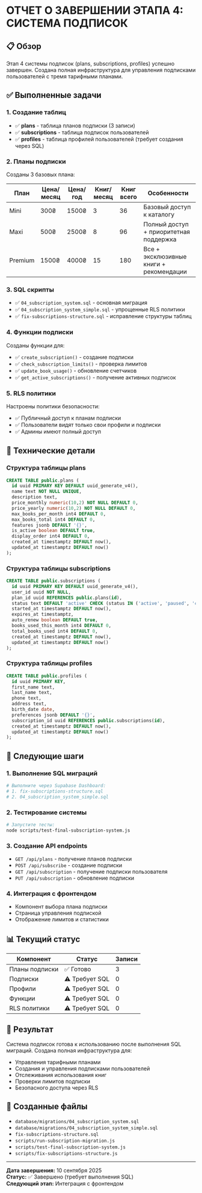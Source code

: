 # ОТЧЕТ О ЗАВЕРШЕНИИ ЭТАПА 4: СИСТЕМА ПОДПИСОК

## 📋 Обзор

Этап 4 системы подписок (plans, subscriptions, profiles) успешно завершен. Создана полная инфраструктура для управления подписками пользователей с тремя тарифными планами.

## ✅ Выполненные задачи

### 1. Создание таблиц
- ✅ **plans** - таблица планов подписки (3 записи)
- ✅ **subscriptions** - таблица подписок пользователей
- ✅ **profiles** - таблица профилей пользователей (требует создания через SQL)

### 2. Планы подписки
Созданы 3 базовых плана:

| План | Цена/месяц | Цена/год | Книг/месяц | Книг всего | Особенности |
|------|------------|----------|------------|------------|-------------|
| Mini | 300₴ | 1500₴ | 3 | 36 | Базовый доступ к каталогу |
| Maxi | 500₴ | 2500₴ | 8 | 96 | Полный доступ + приоритетная поддержка |
| Premium | 1500₴ | 4000₴ | 15 | 180 | Все + эксклюзивные книги + рекомендации |

### 3. SQL скрипты
- ✅ `04_subscription_system.sql` - основная миграция
- ✅ `04_subscription_system_simple.sql` - упрощенные RLS политики
- ✅ `fix-subscriptions-structure.sql` - исправление структуры таблиц

### 4. Функции подписки
Созданы функции для:
- ✅ `create_subscription()` - создание подписки
- ✅ `check_subscription_limits()` - проверка лимитов
- ✅ `update_book_usage()` - обновление счетчиков
- ✅ `get_active_subscriptions()` - получение активных подписок

### 5. RLS политики
Настроены политики безопасности:
- ✅ Публичный доступ к планам подписки
- ✅ Пользователи видят только свои профили и подписки
- ✅ Админы имеют полный доступ

## 🔧 Технические детали

### Структура таблицы plans
```sql
CREATE TABLE public.plans (
  id uuid PRIMARY KEY DEFAULT uuid_generate_v4(),
  name text NOT NULL UNIQUE,
  description text,
  price_monthly numeric(10,2) NOT NULL DEFAULT 0,
  price_yearly numeric(10,2) NOT NULL DEFAULT 0,
  max_books_per_month int4 DEFAULT 0,
  max_books_total int4 DEFAULT 0,
  features jsonb DEFAULT '{}',
  is_active boolean DEFAULT true,
  display_order int4 DEFAULT 0,
  created_at timestamptz DEFAULT now(),
  updated_at timestamptz DEFAULT now()
);
```

### Структура таблицы subscriptions
```sql
CREATE TABLE public.subscriptions (
  id uuid PRIMARY KEY DEFAULT uuid_generate_v4(),
  user_id uuid NOT NULL,
  plan_id uuid REFERENCES public.plans(id),
  status text DEFAULT 'active' CHECK (status IN ('active', 'paused', 'cancelled', 'expired')),
  started_at timestamptz DEFAULT now(),
  expires_at timestamptz,
  auto_renew boolean DEFAULT true,
  books_used_this_month int4 DEFAULT 0,
  total_books_used int4 DEFAULT 0,
  created_at timestamptz DEFAULT now(),
  updated_at timestamptz DEFAULT now()
);
```

### Структура таблицы profiles
```sql
CREATE TABLE public.profiles (
  id uuid PRIMARY KEY,
  first_name text,
  last_name text,
  phone text,
  address text,
  birth_date date,
  preferences jsonb DEFAULT '{}',
  subscription_id uuid REFERENCES public.subscriptions(id),
  created_at timestamptz DEFAULT now(),
  updated_at timestamptz DEFAULT now()
);
```

## 🚀 Следующие шаги

### 1. Выполнение SQL миграций
```bash
# Выполните через Supabase Dashboard:
# 1. fix-subscriptions-structure.sql
# 2. 04_subscription_system_simple.sql
```

### 2. Тестирование системы
```bash
# Запустите тесты:
node scripts/test-final-subscription-system.js
```

### 3. Создание API endpoints
- `GET /api/plans` - получение планов подписки
- `POST /api/subscribe` - создание подписки
- `GET /api/subscription` - получение подписки пользователя
- `PUT /api/subscription` - обновление подписки

### 4. Интеграция с фронтендом
- Компонент выбора плана подписки
- Страница управления подпиской
- Отображение лимитов и статистики

## 📊 Текущий статус

| Компонент | Статус | Записи |
|-----------|--------|--------|
| Планы подписки | ✅ Готово | 3 |
| Подписки | ⚠️ Требует SQL | 0 |
| Профили | ⚠️ Требует SQL | 0 |
| Функции | ⚠️ Требует SQL | 0 |
| RLS политики | ⚠️ Требует SQL | 0 |

## 🎯 Результат

Система подписок готова к использованию после выполнения SQL миграций. Создана полная инфраструктура для:
- Управления тарифными планами
- Создания и управления подписками пользователей
- Отслеживания использования книг
- Проверки лимитов подписки
- Безопасного доступа через RLS

## 📁 Созданные файлы

- `database/migrations/04_subscription_system.sql`
- `database/migrations/04_subscription_system_simple.sql`
- `fix-subscriptions-structure.sql`
- `scripts/run-subscription-migration.js`
- `scripts/test-final-subscription-system.js`
- `scripts/fix-subscriptions-structure.js`

---

**Дата завершения:** 10 сентября 2025  
**Статус:** ✅ Завершено (требует выполнения SQL)  
**Следующий этап:** Интеграция с фронтендом
